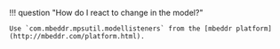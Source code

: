 !!! question "How do I react to change in the model?"

    Use `com.mbeddr.mpsutil.modellisteners` from the [mbeddr platform](http://mbeddr.com/platform.html).